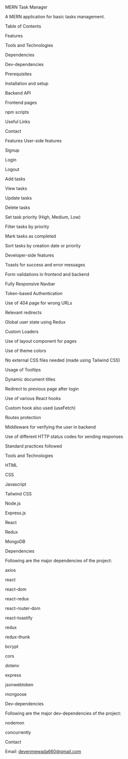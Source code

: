 MERN Task Manager

A MERN application for basic tasks management.

Table of Contents

Features

Tools and Technologies

Dependencies

Dev-dependencies

Prerequisites

Installation and setup

Backend API

Frontend pages

npm scripts

Useful Links

Contact

Features
User-side features

Signup

Login

Logout

Add tasks

View tasks

Update tasks

Delete tasks

Set task priority (High, Medium, Low)

Filter tasks by priority

Mark tasks as completed

Sort tasks by creation date or priority

Developer-side features

Toasts for success and error messages

Form validations in frontend and backend

Fully Responsive Navbar

Token-based Authentication

Use of 404 page for wrong URLs

Relevant redirects

Global user state using Redux

Custom Loaders

Use of layout component for pages

Use of theme colors

No external CSS files needed (made using Tailwind CSS)

Usage of Tooltips

Dynamic document titles

Redirect to previous page after login

Use of various React hooks

Custom hook also used (useFetch)

Routes protection

Middleware for verifying the user in backend

Use of different HTTP status codes for sending responses

Standard practices followed

Tools and Technologies

HTML

CSS

Javascript

Tailwind CSS

Node.js

Express.js

React

Redux

MongoDB

Dependencies

Following are the major dependencies of the project:

axios

react

react-dom

react-redux

react-router-dom

react-toastify

redux

redux-thunk

bcrypt

cors

dotenv

express

jsonwebtoken

mongoose

Dev-dependencies

Following are the major dev-dependencies of the project:

nodemon

concurrently


Contact

Email: devenmewada660@gmail.com
